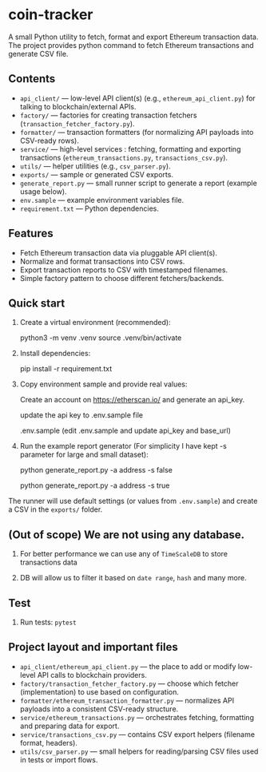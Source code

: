 # coin-tracker

A small Python utility to fetch, format and export Ethereum transaction data. The project provides python command to fetch Ethereum transactions and generate CSV file.

## Contents

- `api_client/` — low-level API client(s) (e.g., `ethereum_api_client.py`) for talking to blockchain/external APIs.
- `factory/` — factories for creating transaction fetchers (`transaction_fetcher_factory.py`).
- `formatter/` — transaction formatters (for normalizing API payloads into CSV-ready rows).
- `service/` — high-level services : fetching, formatting and exporting transactions (`ethereum_transactions.py`, `transactions_csv.py`).
- `utils/` — helper utilities (e.g., `csv_parser.py`).
- `exports/` — sample or generated CSV exports.
- `generate_report.py` — small runner script to generate a report (example usage below).
- `env.sample` — example environment variables file.
- `requirement.txt` — Python dependencies.

## Features

- Fetch Ethereum transaction data via pluggable API client(s).
- Normalize and format transactions into CSV rows.
- Export transaction reports to CSV with timestamped filenames.
- Simple factory pattern to choose different fetchers/backends.

## Quick start

1. Create a virtual environment (recommended):

	python3 -m venv .venv
	source .venv/bin/activate

2. Install dependencies:

	pip install -r requirement.txt

3. Copy environment sample and provide real values:

	Create an account on https://etherscan.io/ and generate an api_key.

	update the api key to .env.sample file

	.env.sample (edit .env.sample and update api_key and base_url)

4. Run the example report generator (For simplicity I have kept -s parameter for large and small dataset):

	python generate_report.py -a address -s false

	python generate_report.py -a address -s true

The runner will use default settings (or values from `.env.sample`) and create a CSV in the `exports/` folder.

## (Out of scope) We are not using any database.

1. For better performance we can use any of `TimeScaleDB` to store transactions data

2. DB will allow us to filter it based on `date range`, `hash` and many more.

## Test
1. Run tests: `pytest`


## Project layout and important files

- `api_client/ethereum_api_client.py` — the place to add or modify low-level API calls to blockchain providers.
- `factory/transaction_fetcher_factory.py` — choose which fetcher (implementation) to use based on configuration.
- `formatter/ethereum_transaction_formatter.py` — normalizes API payloads into a consistent CSV-ready structure.
- `service/ethereum_transactions.py` — orchestrates fetching, formatting and preparing data for export.
- `service/transactions_csv.py` — contains CSV export helpers (filename format, headers).
- `utils/csv_parser.py` — small helpers for reading/parsing CSV files used in tests or import flows.
